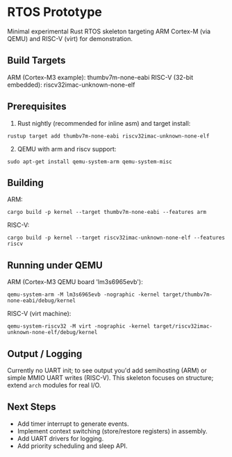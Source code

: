RTOS Prototype
==============

Minimal experimental Rust RTOS skeleton targeting ARM Cortex-M (via QEMU) and RISC-V (virt) for demonstration.

Build Targets
------------

ARM (Cortex-M3 example): thumbv7m-none-eabi
RISC-V (32-bit embedded): riscv32imac-unknown-none-elf

Prerequisites
-------------
1. Rust nightly (recommended for inline asm) and target install:
```
rustup target add thumbv7m-none-eabi riscv32imac-unknown-none-elf
```
2. QEMU with arm and riscv support:
```
sudo apt-get install qemu-system-arm qemu-system-misc
```

Building
--------
ARM:
```
cargo build -p kernel --target thumbv7m-none-eabi --features arm
```
RISC-V:
```
cargo build -p kernel --target riscv32imac-unknown-none-elf --features riscv
```

Running under QEMU
------------------
ARM (Cortex-M3 QEMU board 'lm3s6965evb'):
```
qemu-system-arm -M lm3s6965evb -nographic -kernel target/thumbv7m-none-eabi/debug/kernel
```
RISC-V (virt machine):
```
qemu-system-riscv32 -M virt -nographic -kernel target/riscv32imac-unknown-none-elf/debug/kernel
```

Output / Logging
----------------
Currently no UART init; to see output you'd add semihosting (ARM) or simple MMIO UART writes (RISC-V). This skeleton focuses on structure; extend `arch` modules for real I/O.

Next Steps
----------
- Add timer interrupt to generate events.
- Implement context switching (store/restore registers) in assembly.
- Add UART drivers for logging.
- Add priority scheduling and sleep API.
